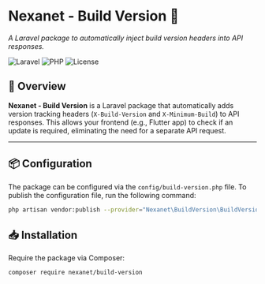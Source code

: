 # Nexanet - Build Version 🚀
_A Laravel package to automatically inject build version headers into API responses._

![Laravel](https://img.shields.io/badge/Laravel-9.x%20%7C%2010.x%20%7C%2011.x-red.svg?style=flat-square)
![PHP](https://img.shields.io/badge/PHP-8.1%20%7C%208.2%20%7C%208.3%20%7C%208.4-blue.svg?style=flat-square)
![License](https://img.shields.io/badge/license-MIT-green.svg?style=flat-square)

## 📌 Overview
**Nexanet - Build Version** is a Laravel package that automatically adds version tracking headers (`X-Build-Version` and `X-Minimum-Build`) to API responses. This allows your frontend (e.g., Flutter app) to check if an update is required, eliminating the need for a separate API request.

---

## 📦 Configuration
The package can be configured via the `config/build-version.php` file. To publish the configuration file, run the following command:
```bash
php artisan vendor:publish --provider="Nexanet\BuildVersion\BuildVersionServiceProvider"
```

## 📥 Installation
Require the package via Composer:
```
composer require nexanet/build-version
